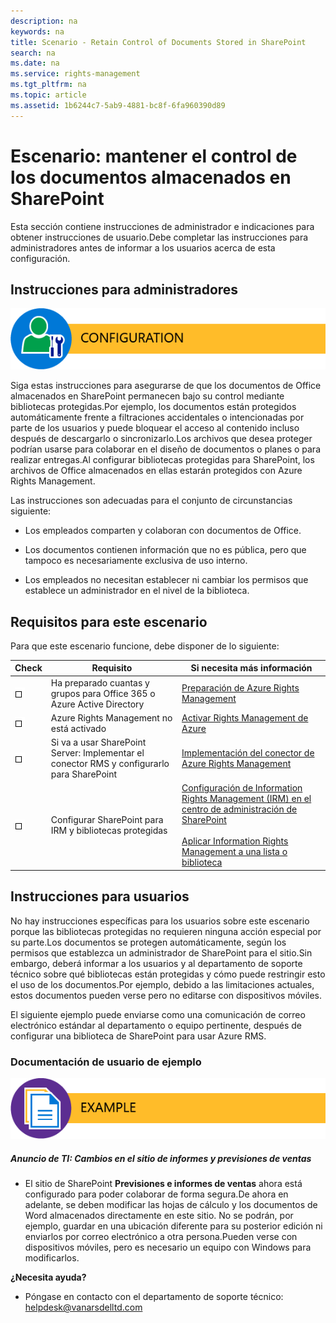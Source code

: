 ```yaml
---
description: na
keywords: na
title: Scenario - Retain Control of Documents Stored in SharePoint
search: na
ms.date: na
ms.service: rights-management
ms.tgt_pltfrm: na
ms.topic: article
ms.assetid: 1b6244c7-5ab9-4881-bc8f-6fa960390d89
---
```

# Escenario: mantener el control de los documentos almacenados en SharePoint
Esta sección contiene instrucciones de administrador e indicaciones para obtener instrucciones de usuario.Debe completar las instrucciones para administradores antes de informar a los usuarios acerca de esta configuración.

## Instrucciones para administradores
![](../Image/AzRMS_AdminBanner.png)

Siga estas instrucciones para asegurarse de que los documentos de Office almacenados en SharePoint permanecen bajo su control mediante bibliotecas protegidas.Por ejemplo, los documentos están protegidos automáticamente frente a filtraciones accidentales o intencionadas por parte de los usuarios y puede bloquear el acceso al contenido incluso después de descargarlo o sincronizarlo.Los archivos que desea proteger podrían usarse para colaborar en el diseño de documentos o planes o para realizar entregas.Al configurar bibliotecas protegidas para SharePoint, los archivos de Office almacenados en ellas estarán protegidos con Azure Rights Management.

Las instrucciones son adecuadas para el conjunto de circunstancias siguiente:

-   Los empleados comparten y colaboran con documentos de Office.

-   Los documentos contienen información que no es pública, pero que tampoco es necesariamente exclusiva de uso interno.

-   Los empleados no necesitan establecer ni cambiar los permisos que establece un administrador en el nivel de la biblioteca.

## Requisitos para este escenario
Para que este escenario funcione, debe disponer de lo siguiente:

|Check|Requisito|Si necesita más información|
|---------|-------------|-------------------------------|
|![](../Image/4d269a30-a873-45c5-87de-30ee6558e7b0.gif)|Ha preparado cuantas y grupos para Office 365 o Azure Active Directory|[Preparación de Azure Rights Management](https://technet.microsoft.com/library/jj585029.aspx)|
|![](../Image/4d269a30-a873-45c5-87de-30ee6558e7b0.gif)|Azure Rights Management no está activado|[Activar Rights Management de Azure](https://technet.microsoft.com/library/jj658941.aspx)|
|![](../Image/4d269a30-a873-45c5-87de-30ee6558e7b0.gif)|Si va a usar SharePoint Server: Implementar el conector RMS y configurarlo para SharePoint|[Implementación del conector de Azure Rights Management](https://technet.microsoft.com/library/dn375964.aspx)|
|![](../Image/4d269a30-a873-45c5-87de-30ee6558e7b0.gif)|Configurar SharePoint para IRM y bibliotecas protegidas|[Configuración de Information Rights Management (IRM) en el centro de administración de SharePoint](https://support.office.com/en-us/article/Set-up-Information-Rights-Management-IRM-in-SharePoint-admin-center-239ce6eb-4e81-42db-bf86-a01362fed65c)<br /><br />[Aplicar Information Rights Management a una lista o biblioteca](http://office.microsoft.com/sharepoint-help/apply-information-rights-management-to-a-list-or-library-HA102891460.aspx)|

## Instrucciones para usuarios
No hay instrucciones específicas para los usuarios sobre este escenario porque las bibliotecas protegidas no requieren ninguna acción especial por su parte.Los documentos se protegen automáticamente, según los permisos que establezca un administrador de SharePoint para el sitio.Sin embargo, deberá informar a los usuarios y al departamento de soporte técnico sobre qué bibliotecas están protegidas y cómo puede restringir esto el uso de los documentos.Por ejemplo, debido a las limitaciones actuales, estos documentos pueden verse pero no editarse con dispositivos móviles.

El siguiente ejemplo puede enviarse como una comunicación de correo electrónico estándar al departamento o equipo pertinente, después de configurar una biblioteca de SharePoint para usar Azure RMS.

### Documentación de usuario de ejemplo
![](../Image/AzRMS_ExampleBanner.png)

##### Anuncio de TI: Cambios en el sitio de informes y previsiones de ventas

-   El sitio de SharePoint **Previsiones e informes de ventas** ahora está configurado para poder colaborar de forma segura.De ahora en adelante, se deben modificar las hojas de cálculo y los documentos de Word almacenados directamente en este sitio. No se podrán, por ejemplo, guardar en una ubicación diferente para su posterior edición ni enviarlos por correo electrónico a otra persona.Pueden verse con dispositivos móviles, pero es necesario un equipo con Windows para modificarlos.

**¿Necesita ayuda?**

-   Póngase en contacto con el departamento de soporte técnico: helpdesk@vanarsdelltd.com

